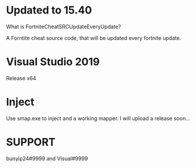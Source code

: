 # Updated to 15.40
What is FortniteCheatSRCUpdateEveryUpdate?

A Forntite cheat source code, that will be updated every fortnite update.

# Visual Studio 2019
Release x64

# Inject
Use smap.exe to inject and a working mapper.
I will upload a release soon...

# SUPPORT

bunyip24#9999 and 
Visual#9999
